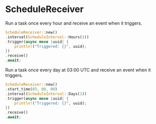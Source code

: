 # ScheduleReceiver

Run a task once every hour and receive an event when it triggers.
``` rust
ScheduleReceiver::new()
.interval(ScheduleInterval::Hours(1))
.trigger(async move |uuid| {
    println!("Triggered: {}", uuid);
})
.receive()
.await;
```

Run a task once every day at 03:00 UTC and receive an event when it triggers.
``` rust
ScheduleReceiver::new()
.start_time(03, 00, 00)
.interval(ScheduleInterval::Days(1))
.trigger(async move |uuid| {
    println!("Triggered: {}", uuid);
})
.receive()
.await;
```